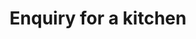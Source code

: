 ---
layout: conversion.ect
title: 'Enquiry for a kitchen'
href: '/kitchens/contract-send'
lang: en
message: Enquiries from the shop е is successfully sent
---
